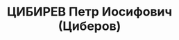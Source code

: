 ---
title: ЦИБИРЕВ Петр Иосифович (Циберов)
description: "1899 г.р., член ВКП(б) с 1921, капитан, нач. боепитания 21 мех. бригады\
  \ БВО. \n  Арестован 26.06.1937. \n  ВКВС - 30.10.1937, ВМН. Расстрелян 30.10.1937,\
  \ Минск"
---